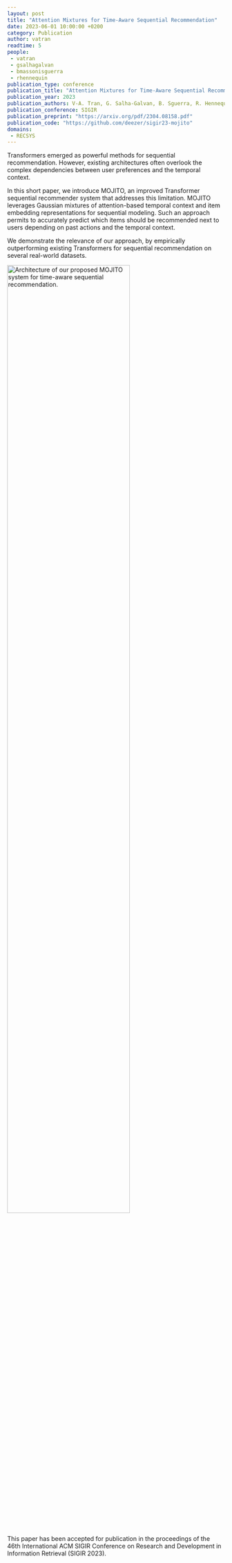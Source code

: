```yaml
---
layout: post
title: "Attention Mixtures for Time-Aware Sequential Recommendation"
date: 2023-06-01 10:00:00 +0200
category: Publication
author: vatran
readtime: 5
people:
 - vatran 
 - gsalhagalvan
 - bmassonisguerra
 - rhennequin
publication_type: conference
publication_title: "Attention Mixtures for Time-Aware Sequential Recommendation"
publication_year: 2023
publication_authors: V-A. Tran, G. Salha-Galvan, B. Sguerra, R. Hennequin
publication_conference: SIGIR
publication_preprint: "https://arxiv.org/pdf/2304.08158.pdf"
publication_code: "https://github.com/deezer/sigir23-mojito"
domains: 
 - RECSYS
---
```


Transformers emerged as powerful methods for sequential recommendation. However, existing architectures often overlook the complex dependencies between user preferences and the temporal context.

In this short paper, we introduce MOJITO, an improved Transformer sequential recommender system that addresses this limitation. MOJITO leverages Gaussian mixtures of attention-based temporal context and item embedding representations for sequential modeling. Such an approach permits to accurately predict which items should be recommended next to users depending on past actions and the temporal context. 

We demonstrate the relevance of our approach, by empirically outperforming existing Transformers for sequential recommendation on several real-world datasets.

<div class="publication-illustration">
    <img
        style="width: 75%;"
        src="{{ '/static/images/publis/tran2023sigir/mojito.png' | prepend: site.url }}"
        alt="Architecture of our proposed MOJITO system for time-aware sequential recommendation."/>
</div>

This paper has been accepted for publication in the proceedings of the 46th International ACM SIGIR Conference on Research and Development in Information Retrieval (SIGIR 2023).
